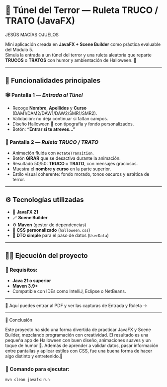 # 🎃 Túnel del Terror — Ruleta TRUCO / TRATO (JavaFX)

JESÚS MACÍAS OJUELOS

Mini aplicación creada en **JavaFX + Scene Builder** como práctica evaluable del Módulo 5.  
Simula la entrada a un túnel del terror y una ruleta aleatoria que reparte **TRUCOS** o **TRATOS** con humor y ambientación de Halloween. 👻

---

## 🧩 Funcionalidades principales

### 🕸️ Pantalla 1 — *Entrada al Túnel*
- Recoge **Nombre**, **Apellidos** y **Curso** (DAM1/DAM2/DAW1/DAW2/SMR1/SMR2).  
- Validación: no deja continuar si faltan campos.  
- Diseño Halloween 🎃 con tipografía y fondo personalizados.  
- Botón: **“Entrar si te atreves…”**

### 🧛 Pantalla 2 — *Ruleta TRUCO / TRATO*
- Animación fluida con `RotateTransition`.  
- Botón **GIRAR** que se desactiva durante la animación.  
- Resultado 50/50: **TRUCO** o **TRATO**, con mensajes graciosos.  
- Muestra el **nombre y curso** en la parte superior.  
- Estilo visual coherente: fondo morado, tonos oscuros y estética de terror.

---

## ⚙️ Tecnologías utilizadas
- 🧠 **JavaFX 21**
- 🪄 **Scene Builder**
- ⚙️ **Maven** (gestor de dependencias)
- 🎨 **CSS personalizado** (`halloween.css`)
- 💾 **DTO simple** para el paso de datos (`UserData`)

---

## 🧙‍♀️ Ejecución del proyecto

### 🔧 Requisitos:
- **Java 21 o superior**
- **Maven 3.9+**
- Compatible con IDEs como IntelliJ, Eclipse o NetBeans.

---

🧾 Aquí puedes entrar al PDF y ver las capturas de Entrada y Ruleta
-> 

---
🧾 Conclusión

Este proyecto ha sido una forma divertida de practicar JavaFX y Scene Builder, mezclando programación con creatividad.
El resultado es una pequeña app de Halloween con buen diseño, animaciones suaves y un toque de humor 👻.
Además de aprender a validar datos, pasar información entre pantallas y aplicar estilos con CSS, fue una buena forma de hacer algo distinto y entretenido.🎃

### 🚀 Comando para ejecutar:
```bash
mvn clean javafx:run



